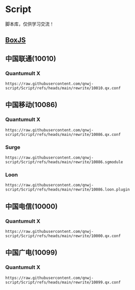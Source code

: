 # Script

脚本库，仅供学习交流！

## [BoxJS](https://docs.boxjs.app)


## 中国联通(10010)

### Quantumult X

```
https://raw.githubusercontent.com/qnwj-script/Script/refs/heads/main/rewrite/10010.qx.conf
```

## 中国移动(10086)

### Quantumult X

```
https://raw.githubusercontent.com/qnwj-script/Script/refs/heads/main/rewrite/10086.qx.conf
```

### Surge

```
https://raw.githubusercontent.com/qnwj-script/Script/refs/heads/main/rewrite/10086.sgmodule
```

### Loon

```
https://raw.githubusercontent.com/qnwj-script/Script/refs/heads/main/rewrite/10086.loon.plugin
```

## 中国电信(10000)

### Quantumult X

```
https://raw.githubusercontent.com/qnwj-script/Script/refs/heads/main/rewrite/10000.qx.conf
```

## 中国广电(10099)

### Quantumult X

```
https://raw.githubusercontent.com/qnwj-script/Script/refs/heads/main/rewrite/10099.qx.conf
```
